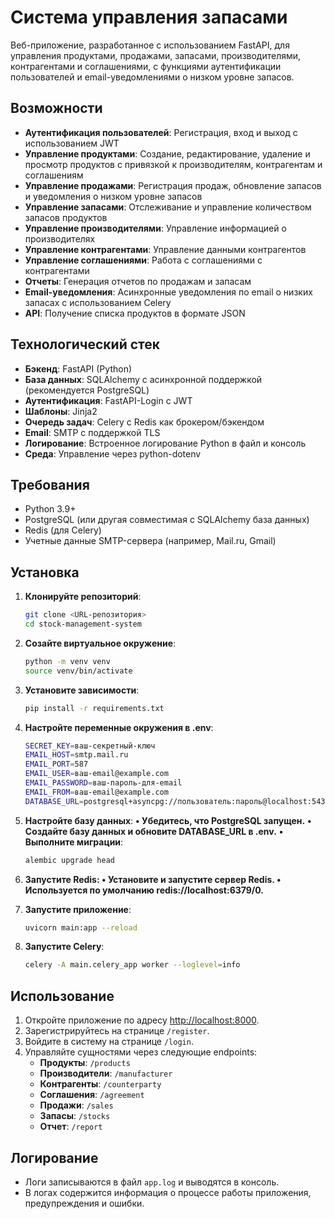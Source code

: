# Система управления запасами

Веб-приложение, разработанное с использованием FastAPI, для управления продуктами, продажами, запасами, производителями, контрагентами и соглашениями, с функциями аутентификации пользователей и email-уведомлениями о низком уровне запасов.

## Возможности

- **Аутентификация пользователей**: Регистрация, вход и выход с использованием JWT
- **Управление продуктами**: Создание, редактирование, удаление и просмотр продуктов с привязкой к производителям, контрагентам и соглашениям
- **Управление продажами**: Регистрация продаж, обновление запасов и уведомления о низком уровне запасов
- **Управление запасами**: Отслеживание и управление количеством запасов продуктов
- **Управление производителями**: Управление информацией о производителях
- **Управление контрагентами**: Управление данными контрагентов
- **Управление соглашениями**: Работа с соглашениями с контрагентами
- **Отчеты**: Генерация отчетов по продажам и запасам
- **Email-уведомления**: Асинхронные уведомления по email о низких запасах с использованием Celery
- **API**: Получение списка продуктов в формате JSON

## Технологический стек

- **Бэкенд**: FastAPI (Python)
- **База данных**: SQLAlchemy с асинхронной поддержкой (рекомендуется PostgreSQL)
- **Аутентификация**: FastAPI-Login с JWT
- **Шаблоны**: Jinja2
- **Очередь задач**: Celery с Redis как брокером/бэкендом
- **Email**: SMTP с поддержкой TLS
- **Логирование**: Встроенное логирование Python в файл и консоль
- **Среда**: Управление через python-dotenv

## Требования

- Python 3.9+
- PostgreSQL (или другая совместимая с SQLAlchemy база данных)
- Redis (для Celery)
- Учетные данные SMTP-сервера (например, Mail.ru, Gmail)

## Установка

1. **Клонируйте репозиторий**:
   ```bash
   git clone <URL-репозитория>
   cd stock-management-system

2. **Созайте виртуальное окружение**:
    ```bash
    python -m venv venv
    source venv/bin/activate 

3. **Установите зависимости**:
    ```bash
    pip install -r requirements.txt

4. **Настройте переменные окружения в .env**:
    ```bash
    SECRET_KEY=ваш-секретный-ключ
    EMAIL_HOST=smtp.mail.ru
    EMAIL_PORT=587
    EMAIL_USER=ваш-email@example.com
    EMAIL_PASSWORD=ваш-пароль-для-email
    EMAIL_FROM=ваш-email@example.com
    DATABASE_URL=postgresql+asyncpg://пользователь:пароль@localhost:5432/имя_базы

5. **Настройте базу данных**:
	**•	Убедитесь, что PostgreSQL запущен.**
	**•	Создайте базу данных и обновите DATABASE_URL в .env.**
	**•	Выполните миграции**:
     ```bash
    alembic upgrade head

6. **Запустите Redis:
	•	Установите и запустите сервер Redis.
	•	Используется по умолчанию redis://localhost:6379/0.**

7. **Запустите приложение**:
    ```bash
    uvicorn main:app --reload
   
8. **Запустите Celery**:
    ```bash
   celery -A main.celery_app worker --loglevel=info

## Использование

1. Откройте приложение по адресу [http://localhost:8000](http://localhost:8000).
2. Зарегистрируйтесь на странице `/register`.
3. Войдите в систему на странице `/login`.
4. Управляйте сущностями через следующие endpoints:
   - **Продукты**: `/products`
   - **Производители**: `/manufacturer`
   - **Контрагенты**: `/counterparty`
   - **Соглашения**: `/agreement`
   - **Продажи**: `/sales`
   - **Запасы**: `/stocks`
   - **Отчет**: `/report`

## Логирование

- Логи записываются в файл `app.log` и выводятся в консоль.
- В логах содержится информация о процессе работы приложения, предупреждения и ошибки.